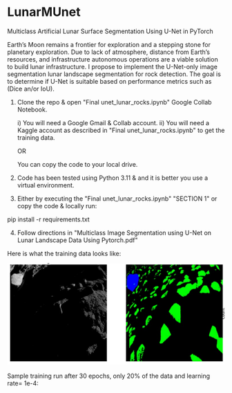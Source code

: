 # LunarMUnet
Multiclass Artificial Lunar Surface Segmentation Using U-Net in PyTorch

Earth’s Moon remains a frontier for exploration and a stepping stone for planetary exploration. Due to lack of atmosphere, distance from Earth’s resources, and infrastructure autonomous operations are a viable solution to build lunar infrastructure. I propose to implement the U-Net-only image segmentation lunar landscape segmentation for rock detection. The goal is to determine if U-Net is suitable based on performance metrics such as (Dice an/or IoU). 

1) Clone the repo & open "Final unet_lunar_rocks.ipynb"  Google Collab Notebook.

   i) You will need a Google Gmail & Collab account.
   ii) You will need a Kaggle account as described in "Final unet_lunar_rocks.ipynb" to get the   
   training data. 

   OR

   You can copy the code to your local drive.

3) Code has been tested using Python 3.11 & and it is better you use a virtual environment.
4) Either by executing the "Final unet_lunar_rocks.ipynb" "SECTION 1" or copy the code & locally run:
  
pip install -r  requirements.txt

4) Follow directions in "Multiclass Image Segmentation using U-Net on Lunar Landscape Data Using Pytorch.pdf"

Here is what the training data looks like:

![Alt text](image_and_mask.jpg)

Sample training run after 30 epochs, only 20% of the data and learning rate= 1e-4:



      

